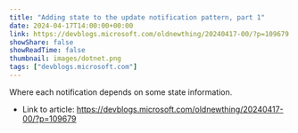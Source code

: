 ```yaml
---
title: "Adding state to the update notification pattern, part 1"
date: 2024-04-17T14:00:00+00:00
link: https://devblogs.microsoft.com/oldnewthing/20240417-00/?p=109679
showShare: false
showReadTime: false
thumbnail: images/dotnet.png
tags: ["devblogs.microsoft.com"]
---
```

Where each notification depends on some state information.

- Link to article: https://devblogs.microsoft.com/oldnewthing/20240417-00/?p=109679